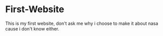 # First-Website
This is my first website, don't ask me why i choose to make it about nasa cause i don't know either.
